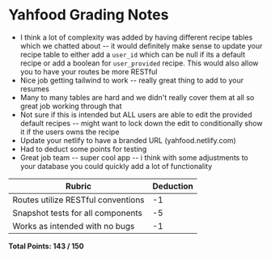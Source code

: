 # Yahfood Grading Notes

- I think a lot of complexity was added by having different recipe tables which we chatted about -- it would definitely make sense to update your recipe table to either add a `user_id` which can be null if its a default recipe or add a boolean for `user_provided` recipe. This would also allow you to have your routes be more RESTful
- Nice job getting tailwind to work -- really great thing to add to your resumes
- Many to many tables are hard and we didn't really cover them at all so great job working through that
- Not sure if this is intended but ALL users are able to edit the provided default recipes -- might want to lock down the edit to conditionally show it if the users owns the recipe
- Update your netlify to have a branded URL (yahfood.netlify.com)
- Had to deduct some points for testing
- Great job team -- super cool app -- i think with some adjustments to your database you could quickly add a lot of functionality

| Rubric                             | Deduction |
| ---------------------------------- | --------- |
| Routes utilize RESTful conventions | -1        |
| Snapshot tests for all components  | -5        |
| Works as intended with no bugs     | -1        |

**Total Points: 143 / 150**
